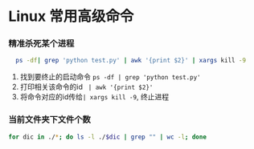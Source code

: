 # Linux 常用高级命令
### 精准杀死某个进程
```bash
  ps -df| grep 'python test.py' | awk '{print $2}' | xargs kill -9
```
1. 找到要终止的启动命令 ```ps -df | grep 'python test.py'```
2. 打印相关该命令的id ``` | awk '{print $2}'```
3. 将命令对应的id传给```| xargs kill -9```, 终止进程

### 当前文件夹下文件个数
```bash
for dic in ./*; do ls -l ./$dic | grep "" | wc -l; done
```
